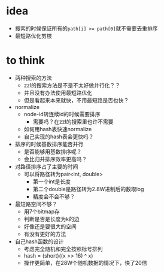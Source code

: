 # idea

* 搜索的时候保证所有的`path[i] >= path[0]`就不需要去重排序
* 最短路优化剪枝


# to think

* 两种搜索的方法
    * zzl的搜索方法是不是不太好做并行化？？
    * 并且没有办法使用最短路优化
    * 但是看起来本来就快，不用最短路是否也快？
* normalize
    * node-id转连续id的时候需要排序
        * 需要吗？在zzl的搜索里也许不需要
    * 如何用hash表快速normalize
    * 自己实现的hash表会更快吗？
* 排序的时候基数排序能否并行
    * 是否能够用基数排序呢？
    * 会比归并排序效率更高吗？
* 对路径排序占了主要的时间
    * 可以将路径转为pair<int, double>
        * 第一个int是长度
        * 第二个double是路径转为2.8W进制后的数取log
        * 精度会不会不够？
* 最短路空间不够？
    * 用7个bitmap存
    * 判断是否是长度为k的边
    * 好像还是要很大的空间
    * 有没有更好的方法
* 自己hash函数的设计
    * 考虑完全随机和完全按照标号排列
    * hash = (short)((x >> 16) ^ x)
    * 操作更简单，在28W个随机数据的情况下，快了20倍